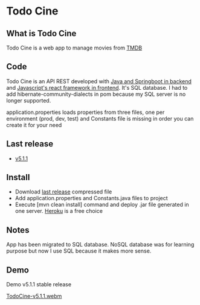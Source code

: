 # Todo Cine

## What is Todo Cine

Todo Cine is a web app to manage movies from [TMDB](https://www.themoviedb.org/) 

## Code

Todo Cine is an API REST developed with [Java and Springboot in backend](https://github.com/abeltran10/todocine_backend) and [Javascript's react framework in frontend](https://github.com/abeltran10/todo_cine_frontend). It's SQL database. I had to add hibernate-community-dialects in pom because my SQL server is no longer supported.


application.properties loads properties from three files, one per environment (prod, dev, test) and Constants file is missing in order you can create it for your need

## Last release
- [v5.1.1](https://github.com/abeltran10/todocine_backend/releases/tag/v5.1.1)

## Install

- Download [last release](https://github.com/abeltran10/todocine_backend/releases/tag/v5.1.1) compressed file 
- Add application.properties and Constants.java files to project
- Execute [mvn clean install] command and deploy .jar file generated in one server. [Heroku](https://heroku.com) is a free choice

## Notes
App has been migrated to SQL database. NoSQL database was for learning purpose but now I use SQL because it makes more sense.

## Demo

Demo v5.1.1 stable release

[TodoCine-v5.1.1.webm](https://github.com/user-attachments/assets/459dc3ea-a72a-434b-880e-eac34d72414c)



















